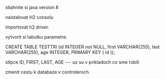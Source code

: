 stiahnite si java version 8 

naistalovat H2 consolu 

importovat h2 driver. 

vytvorit si tabulku parametre: 

CREATE TABLE   TESTTRI (id INTEGER not NULL, first VARCHAR(255),  last VARCHAR(255),  age INTEGER,  PRIMARY KEY ( id ));

stlpce ID, FIRST, LAST, AGE  --- uz su v prikladoch co sme robili 

zmenit cestu k databaze v controleroch

